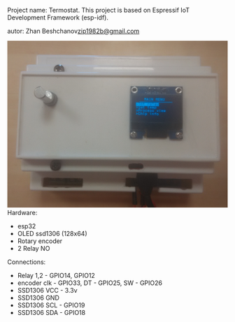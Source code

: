 Project name: Termostat.
This project is based on Espressif IoT Development Framework (esp-idf).

autor: Zhan Beshchanov<zip1982b@gmail.com>


![alt text](img/oled128x64new.jpg "my first termostat :)")
Hardware:
* esp32
* OLED ssd1306 (128x64)
* Rotary encoder
* 2 Relay NO


Connections:
* Relay 1,2 - GPIO14, GPIO12
* encoder clk - GPIO33, DT - GPIO25, SW - GPIO26
* SSD1306 VCC - 3.3v 
* SSD1306 GND
* SSD1306 SCL - GPIO19
* SSD1306 SDA - GPIO18
